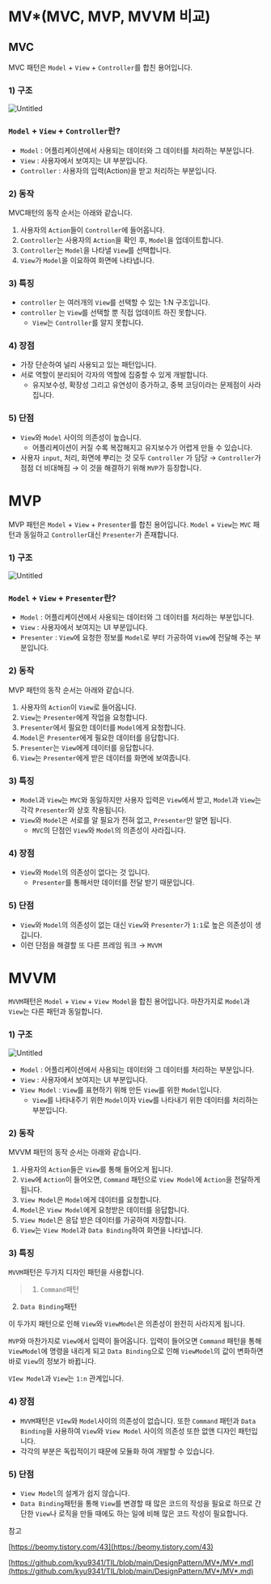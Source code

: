 # MV*(MVC, MVP, MVVM 비교)

## MVC

MVC 패턴은 `Model` + `View` + `Controller`를 합친 용어입니다.

### 1) 구조

![Untitled](MV%20(MVC,%20MVP,%20MVVM%20%E1%84%87%E1%85%B5%E1%84%80%E1%85%AD)%202bfa5c3ccc7845ffa033b19eea374bdb/Untitled.png)

### `Model` + `View` + `Controller`란?

- `Model` : 어플리케이션에서 사용되는 데이터와 그 데이터를 처리하는 부분입니다.
- `View` : 사용자에서 보여지는 UI 부분입니다.
- `Controller` : 사용자의 입력(Action)을 받고 처리하는 부분입니다.

### 2) 동작

MVC패턴의 동작 순서는 아래와 같습니다.

1. 사용자의 `Action`들이 `Controller`에 들어옵니다.
2. `Controller`는 사용자의 `Action`을 확인 후, `Model`을 업데이트합니다.
3. `Controller`는 `Model`을 나타낼 `View`를 선택합니다.
4. `View`가 `Model`을 이요하여 화면에 나타냅니다.

### 3) 특징

- `controller` 는 여러개의 `View`를 선택할 수 있는 1:N 구조입니다.
- `controller` 는 `View`를 선택할 뿐 직접 업데이트 하진 못합니다.
    - `View`는 `Controller`를 알지 못합니다.

### 4) 장점

- 가장 단순하여 널리 사용되고 있는 패턴입니다.
- 서로 역할이 분리되어 각자의 역할에 집중할 수 있게 개발합니다.
    - 유지보수성, 확장성 그리고 유연성이 증가하고, 중복 코딩이라는 문제점이 사라집니다.

### 5) 단점

- `View`와 `Model` 사이의 의존성이 높습니다.
    - 어플리케이션이 커질 수록 복잡해지고 유지보수가 어렵게 만들 수 있습니다.
- 사용자 `input`, 처리, 화면에 뿌리는 것 모두 `Controller` 가 담당 → `Controller`가 점점 더 비대해짐 → 이 것을 해결하기 위해 `MVP`가 등장합니다.

# MVP

MVP 패턴은 `Model` + `View` + `Presenter`를 합친 용어입니다. `Model` + `View`는 `MVC` 패턴과 동일하고 `Controller`대신 `Presenter`가 존재합니다.

### 1) 구조

![Untitled](MV%20(MVC,%20MVP,%20MVVM%20%E1%84%87%E1%85%B5%E1%84%80%E1%85%AD)%202bfa5c3ccc7845ffa033b19eea374bdb/Untitled%201.png)

### `Model` + `View` + `Presenter`란?

- `Model` : 어플리케이션에서 사용되는 데이터와 그 데이터를 처리하는 부분입니다.
- `View` : 사용자에서 보여지는 UI 부분입니다.
- `Presenter` : `View`에 요청한 정보를 `Model`로 부터 가공하여 `View`에 전달해 주는 부분입니다.

### 2) 동작

MVP 패턴의 동작 순서는 아래와 같습니다.

1. 사용자의 `Action`이 `View`로 들어옵니다.
2. `View`는 `Presenter`에게 작업을 요청합니다.
3. `Presenter`에서 필요한 데이터를 `Model`에게 요청합니다.
4. `Model`은 `Presenter`에게 필요한 데이터를 응답합니다.
5. `Presenter`는 `View`에게 데이터를 응답합니다.
6. `View`는 `Presenter`에게 받은 데이터를 화면에 보여줍니다.

### 3) 특징

- `Model`과 `View`는 `MVC`와 동일하지만 사용자 입력은 `View`에서 받고, `Model`과 `View`는 각각 `Presenter`와 상호 작용됩니다.
- `View`와 `Model`은 서로를 알 필요가 전혀 없고, `Presenter`만 알면 됩니다.
    - `MVC`의 단점인 `View`와 `Model`의 의존성이 사라집니다.

### 4) 장점

- `View`와 `Model`의 의존성이 없다는 것 입니다.
    - `Presenter`를 통해서만 데이터를 전달 받기 때문입니다.

### 5) 단점

- `View`와 `Model`의 의존성이 없는 대신 `View`와 `Presenter`가 `1:1`로 높은 의존성이 생깁니다.
- 이런 단점을 해결할 또 다른 프레임 워크 → `MVVM`

# MVVM

`MVVM`패턴은 `Model` + `View` + `View Model`을 합친 용어입니다. 마찬가지로 `Model`과 `View`는 다른 패턴과 동일합니다.

### 1) 구조

![Untitled](MV%20(MVC,%20MVP,%20MVVM%20%E1%84%87%E1%85%B5%E1%84%80%E1%85%AD)%202bfa5c3ccc7845ffa033b19eea374bdb/Untitled%202.png)

- `Model` : 어플리케이션에서 사용되는 데이터와 그 데이터를 처리하는 부분입니다.
- `View` : 사용자에서 보여지는 UI 부분입니다.
- `View Model` : `View`를 표현하기 위해 만든 `View`를 위한 `Model`입니다.
    - `View`를 나타내주기 위한 `Model`이자 `View`를 나타내기 위한 데이터를 처리하는 부분입니다.

### 2) 동작

MVVM 패턴의 동작 순서는 아래와 같습니다.

1. 사용자의 `Action`들은  `View`를 통해 들어오게 됩니다.
2. `View`에 `Action`이 들어오면, `Command` 패턴으로 `View Model`에 `Action`을 전달하게 됩니다.
3. `View Model`은 `Model`에게 데이터를 요청합니다.
4. `Model`은 `View Model`에게 요청받은 데이터를 응답합니다.
5. `View Model`은 응답 받은 데이터를 가공하여 저장합니다.
6. `View`는 `View Model`과 `Data Binding`하여 화면을 나타냅니다.

### 3) 특징

`MVVM`패턴은 두가지 디자인 패턴을 사용합니다.

> 1) `Command`패턴
2) `Data Binding`패턴
> 

이 두가지 패턴으로 인해 `View`와 `ViewModel`은 의존성이 완전히 사라지게 됩니다.

`MVP`와 마찬가지로 `View`에서 입력이 들어옵니다. 입력이 들어오면 `Command` 패턴을 통해 `ViewModel`에 명령을 내리게 되고 `Data Binding`으로 인해 `ViewModel`의 값이 변화하면 바로 `View`의 정보가 바뀝니다.

`VIew Model`과 `View`는 `1:n` 관계입니다.

### 4) 장점

- `MVVM`패턴은 `VIew`와 `Model`사이의 의존성이 없습니다. 또한 `Command` 패턴과 `Data Binding`을 사용하여 `View`와 `View Model` 사이의 의존성 또한 없앤 디자인 패턴입니다.
- 각각의 부분은 독립적이기 때문에 모듈화 하여 개발할 수 있습니다.

### 5) 단점

- `View Model`의 설계가 쉽지 않습니다.
- `Data Binding`패턴을 통해 `View`를 변경할 때 많은 코드의 작성을 필요로 하므로 간단한 `View`나 로직을 만들 때에도 하는 일에 비해 많은 코드 작성이 필요합니다.

참고

[https://beomy.tistory.com/43](https://beomy.tistory.com/43)

[https://github.com/kyu9341/TIL/blob/main/DesignPattern/MV*/MV*.md](https://github.com/kyu9341/TIL/blob/main/DesignPattern/MV*/MV*.md)